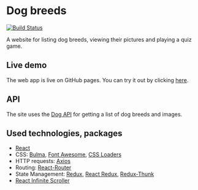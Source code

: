 # Dog breeds

[![Build Status](https://travis-ci.com/dricholm/dog-breeds.svg?branch=master)](https://travis-ci.com/dricholm/dog-breeds)

A website for listing dog breeds, viewing their pictures and playing a quiz game.

## Live demo

The web app is live on GitHub pages. You can try it out by clicking [here](https://dricholm.github.io/dog-breeds).

## API

The site uses the [Dog API](https://dog.ceo/dog-api/) for getting a list of dog breeds and images.

## Used technologies, packages

- [React](https://reactjs.org/)
- CSS: [Bulma](https://bulma.io/), [Font Awesome](http://fontawesome.io/), [CSS Loaders](https://github.com/lukehaas/css-loaders)
- HTTP requests: [Axios](https://github.com/axios/axios)
- Routing: [React-Router](https://github.com/ReactTraining/react-router)
- State Management: [Redux](https://redux.js.org/), [React Redux](https://github.com/reactjs/react-redux), [Redux-Thunk](https://github.com/gaearon/redux-thunk)
- [React Infinite Scroller](https://github.com/CassetteRocks/react-infinite-scroller)
